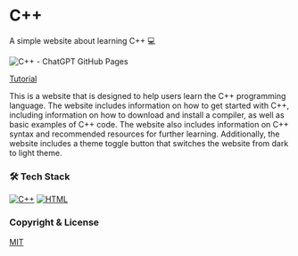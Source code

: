 # C++
A simple website about learning C++ 💻

![C++ - ChatGPT GitHub Pages](https://user-images.githubusercontent.com/16403754/213007624-6c8e85fa-0e33-4140-914e-e67f89e4a702.png)

<a href="https://youtu.be/6FcJskWYXs4" target="_blank">Tutorial</a>

This is a website that is designed to help users learn the C++ programming language. The website includes information on how to get started with C++, including information on how to download and install a compiler, as well as basic examples of C++ code. The website also includes information on C++ syntax and recommended resources for further learning. Additionally, the website includes a theme toggle button that switches the website from dark to light theme.

### 🛠️ Tech Stack
[![C++](https://skills.thijs.gg/icons?i=cpp)](https://cplusplus.com)
[![HTML](https://skills.thijs.gg/icons?i=html)](https://developer.mozilla.org/en-US/docs/Web/HTML)

### Copyright & License
[MIT](https://github.com/paraskevasleivadaros/cpp/blob/master/LICENSE)
